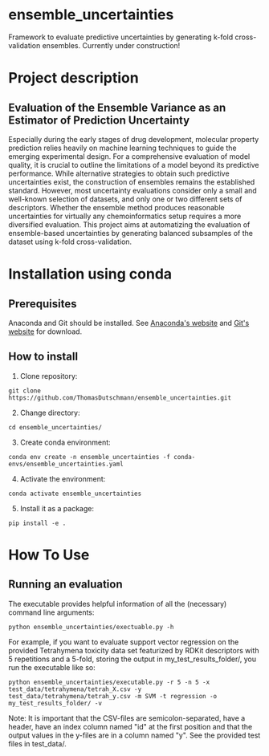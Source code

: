 ensemble_uncertainties
==============================
[//]: # (Badges)

Framework to evaluate predictive uncertainties by generating k-fold cross-validation ensembles. Currently under construction!


# Project description
## Evaluation of the Ensemble Variance as an Estimator of Prediction Uncertainty

Especially during the early stages of drug development, molecular property prediction relies heavily on machine learning techniques to guide the emerging experimental design. For a comprehensive evaluation of model quality, it is crucial to outline the limitations of a model beyond its predictive performance. While alternative strategies to obtain such predictive uncertainties exist, the construction of ensembles remains the established standard. However, most uncertainty evaluations consider only a small and well-known selection of datasets, and only one or two different sets of descriptors. Whether the ensemble method produces reasonable uncertainties for virtually any chemoinformatics setup requires a more diversified evaluation. This project aims at automatizing the evaluation of ensemble-based uncertainties by generating balanced subsamples of the dataset using k-fold cross-validation.


# Installation using conda

## Prerequisites
Anaconda and Git should be installed. See [Anaconda's website](https://www.anaconda.com) and [Git's website](https://git-scm.com/downloads) for download.

## How to install

1. Clone repository:
```console
git clone https://github.com/ThomasDutschmann/ensemble_uncertainties.git
```

2. Change directory:
```console
cd ensemble_uncertainties/
```

3. Create conda environment:

```console
conda env create -n ensemble_uncertainties -f conda-envs/ensemble_uncertainties.yaml
```

4. Activate the environment:

```console
conda activate ensemble_uncertainties
```

5. Install it as a package:
```console
pip install -e .
```

# How To Use
## Running an evaluation

The executable provides helpful information of all the (necessary) command line arguments:

```console
python ensemble_uncertainties/exectuable.py -h
```

For example, if you want to evaluate support vector regression on the provided Tetrahymena toxicity data set featurized by RDKit descriptors with 5 repetitions and a 5-fold, storing the output in my_test_results_folder/, you run the executable like so:

```console
python ensemble_uncertainties/executable.py -r 5 -n 5 -x test_data/tetrahymena/tetrah_X.csv -y test_data/tetrahymena/tetrah_y.csv -m SVM -t regression -o my_test_results_folder/ -v
```

Note: It is important that the CSV-files are semicolon-separated, have a header, have an index column named "id" at the first position and that the output values in the y-files are in a column named "y". See the provided test files in test_data/.
